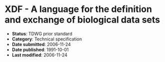 # XDF - A language for the definition and exchange of biological data sets

* **Status**: TDWG prior standard
* **Category**: Technical specification
* **Date submitted**: 2006-11-24
* **Date published**: 1991-10-01
* **Last modified**: 2006-11-24
